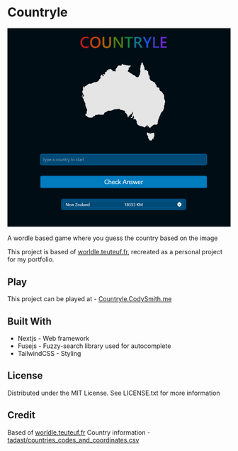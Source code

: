 # Countryle
<p align="center">
  <img src="CountryleWebpage.png?raw=true" alt="Project webpage"/>
</p>

A wordle based game where you guess the country based on the image

This project is based of [worldle.teuteuf.fr](https://worldle.teuteuf.fr/), recreated as a personal project for my portfolio.

## Play
This project can be played at - [Countryle.CodySmith.me](http://countryle.codysmith.me/)

## Built With

 - Nextjs - Web framework
 - Fusejs - Fuzzy-search library used for autocomplete 
 - TailwindCSS - Styling

## License
Distributed under the MIT License. See LICENSE.txt for more information

## Credit
Based of [worldle.teuteuf.fr](https://worldle.teuteuf.fr/)
Country information - [tadast/countries_codes_and_coordinates.csv](https://gist.github.com/tadast/8827699)
